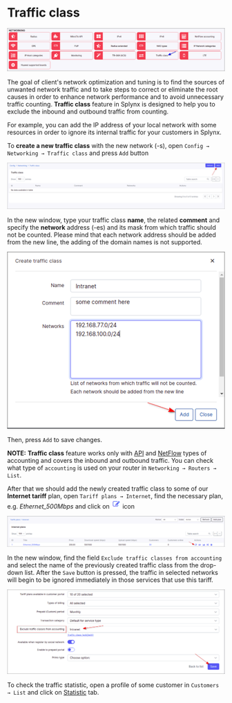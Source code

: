 Traffic class
=====================

![](icon.png)

The goal of client's network optimization and tuning is to find the sources of unwanted network traffic and to take steps to correct or eliminate the root causes in order to enhance network performance and to avoid unnecessary traffic counting. **Traffic class** feature in Splynx is designed to help you to exclude the inbound and outbound traffic from counting.

For example, you can add the IP address of your local network with some resources in order to ignore its internal traffic for your customers in Splynx.

To **create a new traffic class** with the new network (-s), open `Config → Networking → Traffic class` and press `Add` button

![](img_1.png)

In the new window, type your traffic class **name**, the related **comment** and specify the **network** address (-es) and its mask from which traffic should not be counted. Please mind that each network address should be added from the new line, the adding of the domain names is not supported.

![](img_2.png)

Then, press `Add` to save changes.

**NOTE:** **Traffic class** feature works only with [API](networking/authentication_of_customers/mikrotik_local_auth_api/mikrotik_local_auth_api.md) and [NetFlow](configuration/network/netflow_accounting/netflow_accounting.md) types of accounting and covers the inbound and outbound traffic. You can check what type of `accounting` is used on your router in `Networking → Routers → List`.

After that we should add the newly created traffic class to some of our **Internet tariff** plan, open `Tariff plans → Internet`, find the necessary plan, e.g. *Ethernet_500Mbps* and click on <icon class="image-icon">![](edit.png)</icon> icon

![](img_3.png)

In the new window, find the field `Exclude traffic classes from accounting` and select the name of the previously created traffic class from the drop-down list. After the `Save` button is pressed, the traffic in selected networks will begin to be ignored immediately in those services that use this tariff.

![](img_4.png)

To check the traffic statistic, open a profile of some customer in `Customers → List` and click on [Statistic](customer_management/customer_statistics/customer_statistics.md) tab.
